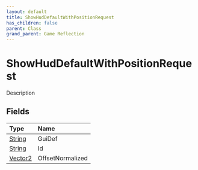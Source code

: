 ```yaml
---
layout: default
title: ShowHudDefaultWithPositionRequest
has_children: false
parent: Class
grand_parent: Game Reflection
---
```

# ShowHudDefaultWithPositionRequest
Description 

## Fields

| Type | Name |
|:-------------|:--------------|
| [String](/docs/game-reflection/components/string) | GuiDef |
| [String](/docs/game-reflection/components/string) | Id |
| [Vector2](/docs/game-reflection/classes/vector2) | OffsetNormalized |

